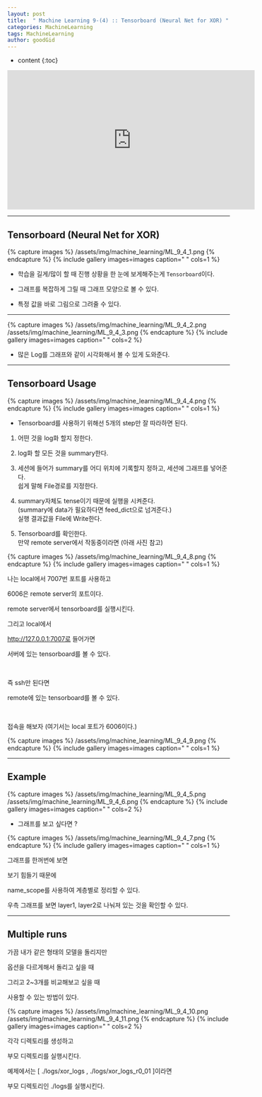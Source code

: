 ```yaml
---
layout: post
title:  " Machine Learning 9-(4) :: Tensorboard (Neural Net for XOR) "
categories: MachineLearning
tags: MachineLearning
author: goodGid
---
```

* content
{:toc}


<iframe width="560" height="315" src="https://www.youtube.com/embed/lmrWZPFYjHM" frameborder="0" allow="autoplay; encrypted-media" allowfullscreen></iframe>


---


## Tensorboard (Neural Net for XOR)

{% capture images %}
/assets/img/machine_learning/ML_9_4_1.png
{% endcapture %}
{% include gallery images=images caption=" " cols=1 %}


* 학습을 길게/많이 할 때 진행 상황을 한 눈에 보게해주는게 `Tensorboard`이다.

* 그래프를 복잡하게 그릴 때 그래프 모양으로 볼 수 있다.

* 특정 값을 바로 그림으로 그려줄 수 있다.

---

{% capture images %}
/assets/img/machine_learning/ML_9_4_2.png
/assets/img/machine_learning/ML_9_4_3.png
{% endcapture %}
{% include gallery images=images caption=" " cols=2 %}


* 많은 Log를 그래프와 같이 시각화해서 볼 수 있게 도와준다.


---

## Tensorboard Usage

{% capture images %}
/assets/img/machine_learning/ML_9_4_4.png
{% endcapture %}
{% include gallery images=images caption=" " cols=1 %}

* Tensorboard를 사용하기 위해선 5개의 step만 잘 따라하면 된다.

1. 어떤 것을 log화 할지 정한다.

2. log화 할 모든 것을 summary한다.

3. 세션에 들어가 summary를 어디 위치에 기록할지 정하고, 세션에 그래프를 넣어준다. <br> 쉽게 말해 File경로를 지정한다.

4. summary자체도 tense이기 때문에 실행을 시켜준다. <br> (summary에 data가 필요하다면 feed_dict으로 넘겨준다.) <br> 실행 결과값을 File에 Write한다.

5. Tensorboard를 확인한다. <br> 만약 remote server에서 작동중이라면 (아래 사진 참고)

{% capture images %}
/assets/img/machine_learning/ML_9_4_8.png
{% endcapture %}
{% include gallery images=images caption=" " cols=1 %}



나는 local에서 7007번 포트를 사용하고 

6006은 remote server의 포트이다.

remote server에서 tensorboard를 실행시킨다. 

그리고 local에서 

http://127.0.0.1:7007로 들어가면

서버에 있는 tensorboard를 볼 수 있다.

<br>

즉 ssh만 된다면 

remote에 있는 tensorboard를 볼 수 있다.

<br>

접속을 해보자 (여기서는 local 포트가 6006이다.)

{% capture images %}
/assets/img/machine_learning/ML_9_4_9.png
{% endcapture %}
{% include gallery images=images caption=" " cols=1 %}


---

## Example

{% capture images %}
/assets/img/machine_learning/ML_9_4_5.png
/assets/img/machine_learning/ML_9_4_6.png
{% endcapture %}
{% include gallery images=images caption=" " cols=2 %}

* 그래프를 보고 싶다면 ?

{% capture images %}
/assets/img/machine_learning/ML_9_4_7.png
{% endcapture %}
{% include gallery images=images caption=" " cols=1 %}

그래프를 한꺼번에 보면 

보기 힘들기 때문에

name_scope를 사용하여 계층별로 정리할 수 있다.

우측 그래프를 보면 layer1, layer2로 나눠져 있는 것을 확인할 수 있다.


---


## Multiple runs


가끔 내가 같은 형태의 모델을 돌리지만

옵션을 다르게해서 돌리고 싶을 때

그리고 2~3개를 비교해보고 싶을 때

사용할 수 있는 방법이 있다.


{% capture images %}
/assets/img/machine_learning/ML_9_4_10.png
/assets/img/machine_learning/ML_9_4_11.png
{% endcapture %}
{% include gallery images=images caption=" " cols=2 %}


각각 디렉토리를 생성하고

부모 디렉토리를 실행시킨다.

예제에서는 [ ./logs/xor_logs , ./logs/xor_logs_r0_01 ]이라면

부모 디렉토리인 ./logs를 실행시킨다.